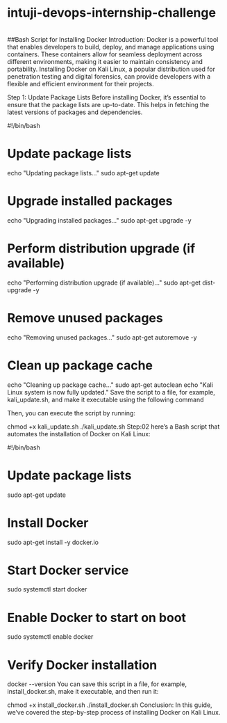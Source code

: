 # intuji-devops-internship-challenge
<br>
##Bash Script for Installing Docker 
Introduction:
Docker is a powerful tool that enables developers to build, deploy, and manage applications using containers. These containers allow for seamless deployment across different environments, making it easier to maintain consistency and portability. Installing Docker on Kali Linux, a popular distribution used for penetration testing and digital forensics, can provide developers with a flexible and efficient environment for their projects.

Step 1:
Update Package Lists Before installing Docker, it’s essential to ensure that the package lists are up-to-date. This helps in fetching the latest versions of packages and dependencies.

#!/bin/bash
# Update package lists
echo "Updating package lists…"
sudo apt-get update
# Upgrade installed packages
echo "Upgrading installed packages…"
sudo apt-get upgrade -y
# Perform distribution upgrade (if available)
echo "Performing distribution upgrade (if available)…"
sudo apt-get dist-upgrade -y
# Remove unused packages
echo "Removing unused packages…"
sudo apt-get autoremove -y
# Clean up package cache
echo "Cleaning up package cache…"
sudo apt-get autoclean
echo "Kali Linux system is now fully updated."
Save the script to a file, for example, kali_update.sh, and make it executable using the following command

Then, you can execute the script by running:

chmod +x kali_update.sh
./kali_update.sh
Step:02
here’s a Bash script that automates the installation of Docker on Kali Linux:

#!/bin/bash

# Update package lists
sudo apt-get update

# Install Docker
sudo apt-get install -y docker.io

# Start Docker service
sudo systemctl start docker

# Enable Docker to start on boot
sudo systemctl enable docker

# Verify Docker installation
docker --version
You can save this script in a file, for example, install_docker.sh, make it executable, and then run it:

chmod +x install_docker.sh
./install_docker.sh
Conclusion:
In this guide, we’ve covered the step-by-step process of installing Docker on Kali Linux. 
